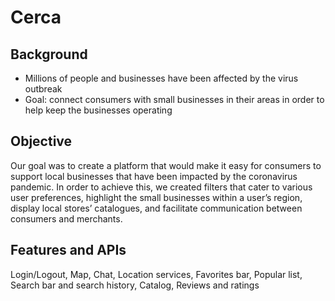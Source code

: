 # Cerca

## Background
- Millions of people and businesses have been affected by the virus outbreak
- Goal: connect consumers with small businesses in their areas in order to help keep the businesses operating

## Objective
Our goal was to create a platform that would make it easy for consumers to support local businesses that have been impacted by the coronavirus pandemic. In order to achieve this, we created filters that cater to various user preferences, highlight the small businesses within a user’s region, display local stores’ catalogues, and facilitate communication between consumers and merchants. 

## Features and APIs
Login/Logout, Map, Chat, Location services, Favorites bar, Popular list, Search bar and search history, Catalog, Reviews and ratings



